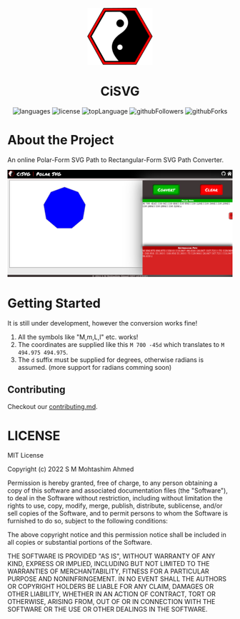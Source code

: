 <p align="center">
    <img src="https://raw.githubusercontent.com/CarefulProgrammer/CiSVG/main/assets/CiSVG%20logo.svg" height="128">
    <h1 align="center">CiSVG</h1>
</p>

<p align="center">
  <img alt="languages" src="https://img.shields.io/github/languages/count/carefulprogrammer/cisvg?style=for-the-badge"/>
  <img alt="license" src="https://img.shields.io/github/license/carefulprogrammer/cisvg?style=for-the-badge"/>
  <img alt="topLanguage" src="https://img.shields.io/github/languages/top/carefulprogrammer/cisvg?style=for-the-badge"/>
  <img alt="githubFollowers" src="https://img.shields.io/github/followers/carefulprogrammer?style=for-the-badge"/>
  <img alt="githubForks" src="https://img.shields.io/github/forks/carefulprogrammer/cisvg?style=for-the-badge"/>
</p>

# About the Project

An online Polar-Form SVG Path to Rectangular-Form SVG Path Converter.

<img alt="screenshow" src="Screenshots/Screenshot %231.png"/>

# Getting Started

It is still under development, however the conversion works fine!
1. All the symbols like "M,m,L,l" etc. works!
2. The coordinates are supplied like this `M 700 -45d` which translates to `M 494.975 494.975`.
3. The `d` suffix must be supplied for degrees, otherwise radians is assumed. (more support for radians comming soon)

## Contributing

Checkout our [contributing.md](/contributing.md).

# LICENSE
MIT License

Copyright (c) 2022 S M Mohtashim Ahmed

Permission is hereby granted, free of charge, to any person obtaining a copy
of this software and associated documentation files (the "Software"), to deal
in the Software without restriction, including without limitation the rights
to use, copy, modify, merge, publish, distribute, sublicense, and/or sell
copies of the Software, and to permit persons to whom the Software is
furnished to do so, subject to the following conditions:

The above copyright notice and this permission notice shall be included in all
copies or substantial portions of the Software.

THE SOFTWARE IS PROVIDED "AS IS", WITHOUT WARRANTY OF ANY KIND, EXPRESS OR
IMPLIED, INCLUDING BUT NOT LIMITED TO THE WARRANTIES OF MERCHANTABILITY,
FITNESS FOR A PARTICULAR PURPOSE AND NONINFRINGEMENT. IN NO EVENT SHALL THE
AUTHORS OR COPYRIGHT HOLDERS BE LIABLE FOR ANY CLAIM, DAMAGES OR OTHER
LIABILITY, WHETHER IN AN ACTION OF CONTRACT, TORT OR OTHERWISE, ARISING FROM,
OUT OF OR IN CONNECTION WITH THE SOFTWARE OR THE USE OR OTHER DEALINGS IN THE
SOFTWARE.
